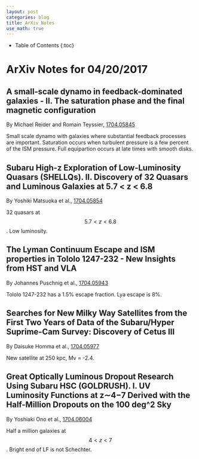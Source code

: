 ```yaml
---
layout: post
categories: blog
title: ArXiv Notes
use_math: true
---
```


* Table of Contents
{:toc}


# ArXiv Notes for 04/20/2017


## A small-scale dynamo in feedback-dominated galaxies - II. The saturation phase and the final magnetic configuration

By Michael Reider and Romain Teyssier, [1704.05845](https://arxiv.org/abs/1704.05845)

Small scale dynamo with galaxies where substantial feedback processes are important. Saturation occurs when turbulent pressure is a few percent of the ISM pressure. Full equipartion occurs at late times with smooth disks.



## Subaru High-z Exploration of Low-Luminosity Quasars (SHELLQs). II. Discovery of 32 Quasars and Luminous Galaxies at 5.7 < z < 6.8

By Yoshiki Matsuoka et al., [1704.05854](https://arxiv.org/abs/1704.05854)

32 quasars at $$ 5.7 < z < 6.8 $$. Low luminosity.

## The Lyman Continuum Escape and ISM properties in Tololo 1247-232 - New Insights from HST and VLA

By Johannes Puschnig et al., [1704.05943](https://arxiv.org/abs/1704.05943)

Tololo 1247-232 has a 1.5% escape fraction.  Lya escape is 8%.


## Searches for New Milky Way Satellites from the First Two Years of Data of the Subaru/Hyper Suprime-Cam Survey: Discovery of Cetus III

By Daisuke Homma et al., [1704.05977](https://arxiv.org/abs/1704.05977)

New satellite at 250 kpc, Mv = -2.4.


## Great Optically Luminous Dropout Research Using Subaru HSC (GOLDRUSH). I. UV Luminosity Functions at z∼4−7 Derived with the Half-Million Dropouts on the 100 deg^2 Sky

By Yoshiaki Ono et al., [1704.06004](https://arxiv.org/abs/1704.06004)

Half a million galaxies at $$ 4 < z < 7$$.  Bright end of LF is not Schechter.



